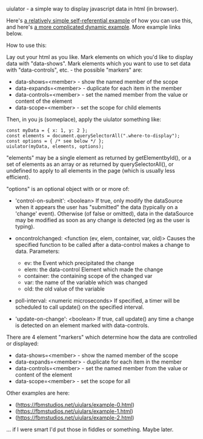 uiulator - a simple way to display javascript data in html (in browser).

Here's [a relatively simple self-referential example](https://fbmstudios.net/uiulars/example-1.html) of how you can use this, and
here's [a more complicated dynamic example](https://fbmstudios.net/uiulars/example-3.html).
More example links below.

How to use this:

Lay out your html as you like.  Mark elements on which you'd
like to display data with "data-shows".  Mark elements which
you want to use to set data with "data-controls", etc. - the
possible "markers" are:

- data-shows=&lt;member>    - show the named member of the scope
- data-expands=&lt;member>  - duplicate for each item in the member
- data-controls=&lt;member> - set the named member from the value or content of the element
- data-scope=&lt;member>    - set the scope for child elements

Then, in you js (someplace), apply the uiulator something like:

    const myData = { x: 1, y: 2 };
    const elements = document.querySelectorAll(".where-to-display");
    const options = { /* see below */ };
    uiulator(myData, elements, options);

"elements" may be a single element as returned by getElementbyId(),
or a set of elements as an array or as returned by querySelectorAll(),
or undefined to apply to all elements in the page (which is usually
less efficient).

"options" is an optional object with or or more of:

- 'control-on-submit': &lt;boolean>
If true, only modify the dataSource when it appears the
user has "submitted" the data (typically on a 'change'
event).  Otherwise (of false or omitted), data in the
dataSource may be modified as soon as any change is
detected (eg as the user is typing).

- oncontrolchanged: &lt;function (ev, elem, container, var, old)>
Causes the specified function to be called after a
data-control makes a change to data.  Parameters:
    - ev: the Event which precipitated the change
    - elem: the data-control Element which made the change
    - container: the containing scope of the changed var
    - var: the name of the variable which was changed
    - old: the old value of the variable

- poll-interval: &lt;numeric microseconds>
If specified, a timer will be scheduled to call update()
on the specified interval.
- 'update-on-change': &lt;boolean>
If true, call update() any time a change is detected on
an element marked with data-controls.

There are 4 element "markers" which determine how the data are controlled or displayed:
- data-shows=&lt;member>    - show the named member of the scope
- data-expands=&lt;member>  - duplicate for each item in the member
- data-controls=&lt;member> - set the named member from the value or content of the element
- data-scope=&lt;member>    - set the scope for all



Other examples are here:
- (https://fbmstudios.net/uiulars/example-0.html)
- (https://fbmstudios.net/uiulars/example-1.html)
- (https://fbmstudios.net/uiulars/example-2.html)

... if I were smart I'd put those in fiddles or something.  Maybe later.

